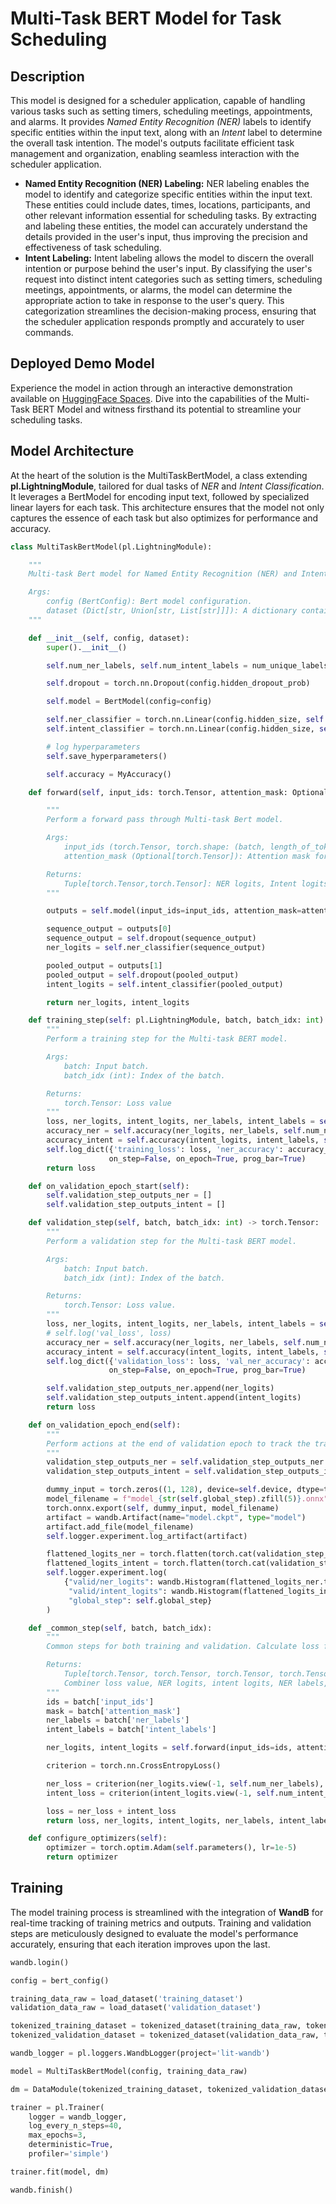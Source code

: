 # Multi-Task BERT Model for Task Scheduling

## Description
This model is designed for a scheduler application, capable of handling various tasks such as setting timers, scheduling meetings, appointments, 
and alarms. It provides _Named Entity Recognition (NER)_ labels to identify specific entities within the input text, along with an _Intent_ label to 
determine the overall task intention. The model's outputs facilitate efficient task management and organization, enabling seamless interaction with the scheduler application.
* __Named Entity Recognition (NER) Labeling:__ NER labeling enables the model to identify and categorize specific entities within the input text. These entities could
  include dates, times, locations, participants, and other relevant information essential for scheduling tasks. By extracting and labeling these entities, the model can
  accurately understand the details provided in the user's input, thus improving the precision and effectiveness of task scheduling.
* __Intent Labeling:__ Intent labeling allows the model to discern the overall intention or purpose behind the user's input. By classifying the user's request into
  distinct intent categories such as setting timers, scheduling meetings, appointments, or alarms, the model can determine the appropriate action to take in response
  to the user's query. This categorization streamlines the decision-making process, ensuring that the scheduler application responds promptly and accurately to user commands.

## Deployed Demo Model
Experience the model in action through an interactive demonstration available on [HuggingFace Spaces](https://huggingface.co/spaces/kowalsky/multi_task_bert). Dive into the capabilities of the Multi-Task BERT Model and witness firsthand its potential to streamline your scheduling tasks.

## Model Architecture

At the heart of the solution is the MultiTaskBertModel, a class extending __pl.LightningModule__, tailored for dual tasks of _NER_ and _Intent Classification_. It leverages a BertModel for encoding input text, followed by specialized linear layers for each task. This architecture ensures that the model not only captures the essence of each task but also optimizes for performance and accuracy.

```Python
class MultiTaskBertModel(pl.LightningModule):

    """
    Multi-task Bert model for Named Entity Recognition (NER) and Intent Classification

    Args:
        config (BertConfig): Bert model configuration.
        dataset (Dict[str, Union[str, List[str]]]): A dictionary containing keys 'text', 'ner', and 'intent'.
    """

    def __init__(self, config, dataset):
        super().__init__()

        self.num_ner_labels, self.num_intent_labels = num_unique_labels(dataset)

        self.dropout = torch.nn.Dropout(config.hidden_dropout_prob)

        self.model = BertModel(config=config)

        self.ner_classifier = torch.nn.Linear(config.hidden_size, self.num_ner_labels)
        self.intent_classifier = torch.nn.Linear(config.hidden_size, self.num_intent_labels)

        # log hyperparameters
        self.save_hyperparameters()

        self.accuracy = MyAccuracy()

    def forward(self, input_ids: torch.Tensor, attention_mask: Optional[torch.Tensor] = None) -> Tuple[torch.Tensor, torch.Tensor]:

        """
        Perform a forward pass through Multi-task Bert model.

        Args:
            input_ids (torch.Tensor, torch.shape: (batch, length_of_tokenized_sequences)): Input token IDs.
            attention_mask (Optional[torch.Tensor]): Attention mask for input tokens.

        Returns:
            Tuple[torch.Tensor,torch.Tensor]: NER logits, Intent logits.
        """

        outputs = self.model(input_ids=input_ids, attention_mask=attention_mask)

        sequence_output = outputs[0]
        sequence_output = self.dropout(sequence_output)
        ner_logits = self.ner_classifier(sequence_output)

        pooled_output = outputs[1]
        pooled_output = self.dropout(pooled_output)
        intent_logits = self.intent_classifier(pooled_output)

        return ner_logits, intent_logits

    def training_step(self: pl.LightningModule, batch, batch_idx: int) -> torch.Tensor:
        """
        Perform a training step for the Multi-task BERT model.

        Args:
            batch: Input batch.
            batch_idx (int): Index of the batch.

        Returns:
            torch.Tensor: Loss value
        """
        loss, ner_logits, intent_logits, ner_labels, intent_labels = self._common_step(batch, batch_idx)
        accuracy_ner = self.accuracy(ner_logits, ner_labels, self.num_ner_labels)
        accuracy_intent = self.accuracy(intent_logits, intent_labels, self.num_intent_labels)
        self.log_dict({'training_loss': loss, 'ner_accuracy': accuracy_ner, 'intent_accuracy': accuracy_intent},
                      on_step=False, on_epoch=True, prog_bar=True)
        return loss

    def on_validation_epoch_start(self):
        self.validation_step_outputs_ner = []
        self.validation_step_outputs_intent = []

    def validation_step(self, batch, batch_idx: int) -> torch.Tensor:
        """
        Perform a validation step for the Multi-task BERT model.

        Args:
            batch: Input batch.
            batch_idx (int): Index of the batch.

        Returns:
            torch.Tensor: Loss value.
        """
        loss, ner_logits, intent_logits, ner_labels, intent_labels = self._common_step(batch, batch_idx)
        # self.log('val_loss', loss)
        accuracy_ner = self.accuracy(ner_logits, ner_labels, self.num_ner_labels)
        accuracy_intent = self.accuracy(intent_logits, intent_labels, self.num_intent_labels)
        self.log_dict({'validation_loss': loss, 'val_ner_accuracy': accuracy_ner, 'val_intent_accuracy': accuracy_intent},
                      on_step=False, on_epoch=True, prog_bar=True)

        self.validation_step_outputs_ner.append(ner_logits)
        self.validation_step_outputs_intent.append(intent_logits)
        return loss

    def on_validation_epoch_end(self):
        """
        Perform actions at the end of validation epoch to track the training process in WandB.
        """
        validation_step_outputs_ner = self.validation_step_outputs_ner
        validation_step_outputs_intent = self.validation_step_outputs_intent

        dummy_input = torch.zeros((1, 128), device=self.device, dtype=torch.long)
        model_filename = f"model_{str(self.global_step).zfill(5)}.onnx"
        torch.onnx.export(self, dummy_input, model_filename)
        artifact = wandb.Artifact(name="model.ckpt", type="model")
        artifact.add_file(model_filename)
        self.logger.experiment.log_artifact(artifact)

        flattened_logits_ner = torch.flatten(torch.cat(validation_step_outputs_ner))
        flattened_logits_intent = torch.flatten(torch.cat(validation_step_outputs_intent))
        self.logger.experiment.log(
            {"valid/ner_logits": wandb.Histogram(flattened_logits_ner.to('cpu')),
             "valid/intent_logits": wandb.Histogram(flattened_logits_intent.to('cpu')),
             "global_step": self.global_step}
        )

    def _common_step(self, batch, batch_idx):
        """
        Common steps for both training and validation. Calculate loss for both NER and intent layer.

        Returns:
            Tuple[torch.Tensor, torch.Tensor, torch.Tensor, torch.Tensor]:
            Combiner loss value, NER logits, intent logits, NER labels, intent labels.
        """
        ids = batch['input_ids']
        mask = batch['attention_mask']
        ner_labels = batch['ner_labels']
        intent_labels = batch['intent_labels']

        ner_logits, intent_logits = self.forward(input_ids=ids, attention_mask=mask)

        criterion = torch.nn.CrossEntropyLoss()

        ner_loss = criterion(ner_logits.view(-1, self.num_ner_labels), ner_labels.view(-1).long())
        intent_loss = criterion(intent_logits.view(-1, self.num_intent_labels), intent_labels.view(-1).long())

        loss = ner_loss + intent_loss
        return loss, ner_logits, intent_logits, ner_labels, intent_labels

    def configure_optimizers(self):
        optimizer = torch.optim.Adam(self.parameters(), lr=1e-5)
        return optimizer
```

## Training

The model training process is streamlined with the integration of __WandB__ for real-time tracking of training metrics and outputs. Training and validation steps are meticulously designed to evaluate the model's performance accurately, ensuring that each iteration improves upon the last.

```Python
wandb.login()

config = bert_config()

training_data_raw = load_dataset('training_dataset')
validation_data_raw = load_dataset('validation_dataset')

tokenized_training_dataset = tokenized_dataset(training_data_raw, tokenizer)
tokenized_validation_dataset = tokenized_dataset(validation_data_raw, tokenizer)

wandb_logger = pl.loggers.WandbLogger(project='lit-wandb')

model = MultiTaskBertModel(config, training_data_raw)

dm = DataModule(tokenized_training_dataset, tokenized_validation_dataset)

trainer = pl.Trainer(
    logger = wandb_logger,
    log_every_n_steps=40,
    max_epochs=3,
    deterministic=True,
    profiler='simple')

trainer.fit(model, dm)

wandb.finish()
```

